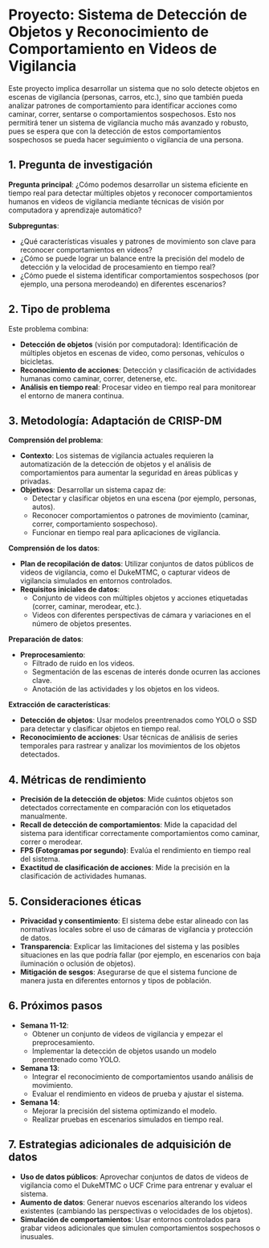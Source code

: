 # Proyecto: Sistema de Detección de Objetos y Reconocimiento de Comportamiento en Videos de Vigilancia

Este proyecto implica desarrollar un sistema que no solo detecte objetos en escenas de vigilancia (personas, carros, etc.), sino que también pueda analizar patrones de comportamiento para identificar acciones como caminar, correr, sentarse o comportamientos sospechosos. Esto nos permitirá tener un sistema de vigilancia mucho más avanzado y robusto, pues se espera que con la detección de estos comportamientos sospechosos se pueda hacer seguimiento o vigilancia de una persona.

## 1. Pregunta de investigación
**Pregunta principal**: ¿Cómo podemos desarrollar un sistema eficiente en tiempo real para detectar múltiples objetos y reconocer comportamientos humanos en videos de vigilancia mediante técnicas de visión por computadora y aprendizaje automático?

**Subpreguntas**:
- ¿Qué características visuales y patrones de movimiento son clave para reconocer comportamientos en videos?
- ¿Cómo se puede lograr un balance entre la precisión del modelo de detección y la velocidad de procesamiento en tiempo real?
- ¿Cómo puede el sistema identificar comportamientos sospechosos (por ejemplo, una persona merodeando) en diferentes escenarios?

## 2. Tipo de problema
Este problema combina:
- **Detección de objetos** (visión por computadora): Identificación de múltiples objetos en escenas de video, como personas, vehículos o bicicletas.
- **Reconocimiento de acciones**: Detección y clasificación de actividades humanas como caminar, correr, detenerse, etc.
- **Análisis en tiempo real**: Procesar video en tiempo real para monitorear el entorno de manera continua.

## 3. Metodología: Adaptación de CRISP-DM
**Comprensión del problema**:
- **Contexto**: Los sistemas de vigilancia actuales requieren la automatización de la detección de objetos y el análisis de comportamientos para aumentar la seguridad en áreas públicas y privadas.
- **Objetivos**: Desarrollar un sistema capaz de:
  - Detectar y clasificar objetos en una escena (por ejemplo, personas, autos).
  - Reconocer comportamientos o patrones de movimiento (caminar, correr, comportamiento sospechoso).
  - Funcionar en tiempo real para aplicaciones de vigilancia.

**Comprensión de los datos**:
- **Plan de recopilación de datos**: Utilizar conjuntos de datos públicos de videos de vigilancia, como el DukeMTMC, o capturar videos de vigilancia simulados en entornos controlados.
- **Requisitos iniciales de datos**:
  - Conjunto de videos con múltiples objetos y acciones etiquetadas (correr, caminar, merodear, etc.).
  - Videos con diferentes perspectivas de cámara y variaciones en el número de objetos presentes.

**Preparación de datos**:
- **Preprocesamiento**:
  - Filtrado de ruido en los videos.
  - Segmentación de las escenas de interés donde ocurren las acciones clave.
  - Anotación de las actividades y los objetos en los videos.

**Extracción de características**:
- **Detección de objetos**: Usar modelos preentrenados como YOLO o SSD para detectar y clasificar objetos en tiempo real.
- **Reconocimiento de acciones**: Usar técnicas de análisis de series temporales para rastrear y analizar los movimientos de los objetos detectados.

## 4. Métricas de rendimiento
- **Precisión de la detección de objetos**: Mide cuántos objetos son detectados correctamente en comparación con los etiquetados manualmente.
- **Recall de detección de comportamientos**: Mide la capacidad del sistema para identificar correctamente comportamientos como caminar, correr o merodear.
- **FPS (Fotogramas por segundo)**: Evalúa el rendimiento en tiempo real del sistema.
- **Exactitud de clasificación de acciones**: Mide la precisión en la clasificación de actividades humanas.

## 5. Consideraciones éticas
- **Privacidad y consentimiento**: El sistema debe estar alineado con las normativas locales sobre el uso de cámaras de vigilancia y protección de datos.
- **Transparencia**: Explicar las limitaciones del sistema y las posibles situaciones en las que podría fallar (por ejemplo, en escenarios con baja iluminación o oclusión de objetos).
- **Mitigación de sesgos**: Asegurarse de que el sistema funcione de manera justa en diferentes entornos y tipos de población.

## 6. Próximos pasos
- **Semana 11-12**:
  - Obtener un conjunto de videos de vigilancia y empezar el preprocesamiento.
  - Implementar la detección de objetos usando un modelo preentrenado como YOLO.
- **Semana 13**:
  - Integrar el reconocimiento de comportamientos usando análisis de movimiento.
  - Evaluar el rendimiento en videos de prueba y ajustar el sistema.
- **Semana 14**:
  - Mejorar la precisión del sistema optimizando el modelo.
  - Realizar pruebas en escenarios simulados en tiempo real.

## 7. Estrategias adicionales de adquisición de datos
- **Uso de datos públicos**: Aprovechar conjuntos de datos de videos de vigilancia como el DukeMTMC o UCF Crime para entrenar y evaluar el sistema.
- **Aumento de datos**: Generar nuevos escenarios alterando los videos existentes (cambiando las perspectivas o velocidades de los objetos).
- **Simulación de comportamientos**: Usar entornos controlados para grabar videos adicionales que simulen comportamientos sospechosos o inusuales.
